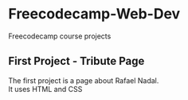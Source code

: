 # Freecodecamp-Web-Dev
Freecodecamp course projects

## First Project - Tribute Page
The first project is a page about Rafael Nadal.  
It uses HTML and CSS
